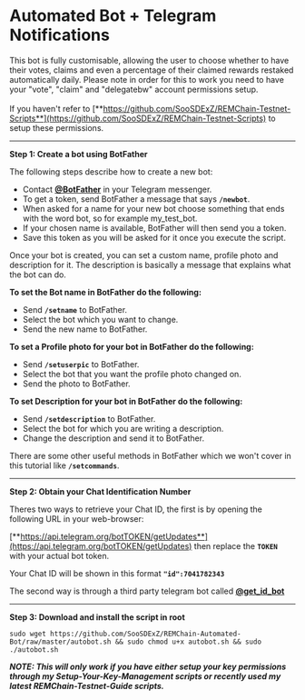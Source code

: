 # Automated Bot + Telegram Notifications

This bot is fully customisable, allowing the user to choose whether to have their votes, claims and even a percentage of their claimed rewards restaked automatically daily. Please note in order for this to work you need to have your "vote", "claim" and "delegatebw" account permissions setup.<br>
<br>
If you haven't refer to [**https://github.com/SooSDExZ/REMChain-Testnet-Scripts**](https://github.com/SooSDExZ/REMChain-Testnet-Scripts) to setup these permissions.

***

**Step 1: Create a bot using BotFather**

The following steps describe how to create a new bot:

* Contact [**@BotFather**](https://telegram.me/BotFather) in your Telegram messenger.
* To get a token, send BotFather a message that says **`/newbot`**.
* When asked for a name for your new bot choose something that ends with the word bot, so for example my_test_bot.
* If your chosen name is available, BotFather will then send you a token.
* Save this token as you will be asked for it once you execute the script.

Once your bot is created, you can set a custom name, profile photo and description for it. The description is basically a message that explains what the bot can do.

**To set the Bot name in BotFather do the following:**

* Send **`/setname`** to BotFather.
* Select the bot which you want to change.
* Send the new name to BotFather.

**To set a Profile photo for your bot in BotFather do the following:**

* Send **`/setuserpic`** to BotFather.
* Select the bot that you want the profile photo changed on.
* Send the photo to BotFather.

**To set Description for your bot in BotFather do the following:**

* Send **`/setdescription`** to BotFather.
* Select the bot for which you are writing a description.
* Change the description and send it to BotFather.

There are some other useful methods in BotFather which we won't cover in this tutorial like **`/setcommands`**.

***

**Step 2: Obtain your Chat Identification Number**

Theres two ways to retrieve your Chat ID, the first is by opening the following URL in your web-browser: 

[**https://api.telegram.org/botTOKEN/getUpdates**](https://api.telegram.org/botTOKEN/getUpdates) then replace the **`TOKEN`** with your actual bot token.

Your Chat ID will be shown in this format **`"id":7041782343`**

The second way is through a third party telegram bot called [**@get_id_bot**](https://telegram.me/get_id_bot)

***

**Step 3: Download and install the script in root**
<br>
```
sudo wget https://github.com/SooSDExZ/REMChain-Automated-Bot/raw/master/autobot.sh && sudo chmod u+x autobot.sh && sudo ./autobot.sh
```
**_NOTE: This will only work if you have either setup your key permissions through my Setup-Your-Key-Management scripts or recently used my latest REMChain-Testnet-Guide scripts._**
